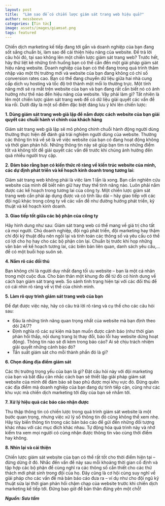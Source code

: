 ```yaml
---
layout: post
title:  "Làm sao để có chiến lược giám sát trang web hiệu quả?"
author: messbeevn
categories: [Tin tức]
image: assets/images/giamsat.png
tags: featured
---
```


Chiến dịch marketing kế tiếp đang tới gần và doanh nghiệp của bạn đang sốt sắng chuẩn bị, làm sao để cải thiện hiệu năng của website. Để trả lời câu hỏi đó, tại sao không lên một chiến lược giám sát trang web? Trước hết, hãy thử liệt kê những tình huống bạn có thể cần đến một giải pháp giám sát hiệu năng website. Doanh nghiệp của bạn có thể đang trong quá trình thâm nhập vào một thị trường mới và website của bạn đang không có chỉ số conversion rates cao. Bạn có thể đang chuyển dữ liệu giữa hai nhà cung cấp dịch vụ hosting và tốc độ trở thành một mối lo thường trực. Một tính năng mới sẽ ra mắt trên website của bạn và bạn đang rất cần biết nó có ảnh hưởng như thế nào đến hiệu năng của website. Vậy phải làm gì? Tất nhiên là lên một chiến lược giám sát trang web để có dữ liệu giải quyết các vấn đề kia rồi. Dưới đây là một số điểm đặc biệt đáng lưu ý khi lên chiến lược:

**1. Dùng giám sát trang web giả lập để nắm được cách website của bạn giải quyết các chuỗi hành vi chính của khách hàng**

Giám sát trang web giả lập sẽ mô phỏng chính chuỗi hành động người dùng thường thực hiện để đánh giá trải nghiệm người dùng của website. Thường các thông tin trả về sẽ là về việc website của bạn có đang hoạt động không và thời gian phản hồi. Những thông tin này sẽ giúp bạn tìm ra những điểm tốt và không tốt để giải quyết các vấn đề trước khi chúng ảnh hưởng đến quá nhiều người truy cập.


**2. Đảm bảo rằng bạn có kiến thức rõ ràng về kiến trúc website của mình, các dự định phát triển và kế hoạch kinh doanh trong tương lai:**

Giám sát trang web không phải là việc làm 1 lần là xong. Bạn cần nghiên cứu website của mình để biết nên giữ hay thay thế tính năng nào. Luôn phải nắm được các kế hoạch trong tương lai của công ty. Một chiến lược giám sát trang web cần phải áp dụng được và có tính lâu dài – hãy giao tiếp với các đội ngũ khác trong công ty về các vấn đề như đường hướng phát triển, kỹ thuật và kế hoạch kinh doanh.

**3. Giao tiếp tốt giữa các bộ phận của công ty**

Hãy hình dung như sau: Giám sát trang web có thể mang về giá trị cho tất cả mọi người. Chủ doanh nghiệp, đội ngũ phát triển, đội marketing hay thậm chí đội kỹ thuật đều nên ngồi lại và tính toán các thông số và yêu cầu có thể có lợi cho họ hay cho các bộ phận còn lại. Chuẩn bị trước khi họp những văn bản về kế hoạch tương lai, các biên bản liên quan, danh sách yêu cầu,… để có một buổi họp suôn sẻ.

**4. Nắm rõ các đối thủ**

Bạn không chỉ là người duy nhất đang tối ưu website – bạn là một cá nhân trong một cuộc đua. Cho bản thân một khung đo để từ đó có hình dung về cách bạn giám sát trang web. So sánh tình trạng hiện tại với các đối thủ để có cái nhìn rõ ràng về vị thế của chính mình.

**5. Làm rõ quy trình giám sát trang web của bạn**

Để đạt được việc này, hãy có câu trả lời rõ ràng và cụ thể cho các câu hỏi sau:
- Đâu là những tính năng quan trọng nhất của website mà bạn định theo dõi 24/7?
- Định nghĩa rõ các sự kiện mà bạn muốn được cảnh báo (như thời gian phản hồi thấp, nội dung trang bị thay đổi, báo lỗi hay website dừng hoạt động). Thông tin nào sẽ đi kèm trong báo cáo? Ai sẽ chịu trách nhiệm giải quyết những cảnh báo đó?
- Tần suất giám sát cho mỗi thành phần đó là gì?

**6. Chọn đúng địa điểm giám sát**

Các thị trường trọng yếu của bạn là gì? Đặt câu hỏi này với đội marketing của bạn và bắt đầu cân nhắc cách bạn sẽ thiết lập giải pháp giám sát website của mình để đảm bảo sẽ bao phủ được mọi khu vực đó. Đừng quên các địa điểm mà doanh nghiệp của bạn đang dự tính tiếp cận, cũng như các khu vực mà chiến dịch marketing tới đây của bạn sẽ nhắm tới.

**7. Xử lý hiệu quả các báo cáo nhận được**

Thu thập thông tin có chiến lược trong quá trình giám sát website là một bước quan trọng, nhưng việc xử lý số thông tin đó cũng không thể xem nhẹ. Hãy tùy biến thông tin trong các bản báo cáo để gửi đến những đối tượng khác nhau với các mục đích khác nhau. Tự động hóa quá trình này và nhớ kiểm tra xem mọi người có cùng nhận được thông tin vào cùng thời điểm hay không.

**8. Nhìn lại và cải thiện**

Chiến lược giám sát website của bạn có thể rất tốt cho thời điểm hiện tại – đừng dừng ở đó. Nhắc đến vấn đề này sau mỗi khoảng thời gian cố định và tập hợp các bộ phận để cùng nghĩ ra các thông số cần thiết cho các thử thách mới phát sinh trong đội của họ. Đây cũng là cơ hội cùng suy nghĩ về giải pháp cho các vấn đề mà bản báo cáo đưa ra – ví dụ như cho đội ngũ kỹ thuật sửa lại thời gian phản hồi chậm chạp của website trước khi chiến dịch marketing kế tiếp tới. Đừng bao giờ để bản thân đứng yên một chỗ! 

***Nguồn: Sưu tầm***